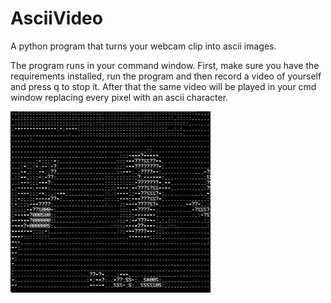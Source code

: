 # AsciiVideo
A python program that turns your webcam clip into ascii images.

The program runs in your command window. 
First, make sure you have the requirements installed, run the program and then record a video of yourself and press q to stop it.
After that the same video will be played in your cmd window replacing every pixel with an ascii character. 

![](https://github.com/ArisPagonopoulos/AsciiVideo/blob/344d6a339f9900600b07a782fdb7bf1df4ef2f36/demo.gif)

